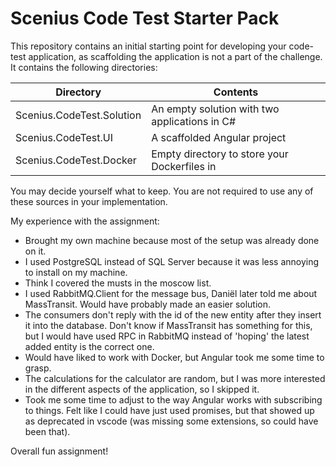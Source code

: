 # Scenius Code Test Starter Pack

This repository contains an initial starting point for developing your code-test application, as scaffolding the application is not a part of the challenge. It contains the following directories:

| Directory | Contents |
| --------- | -------- |
| Scenius.CodeTest.Solution | An empty solution with two applications in C# |
| Scenius.CodeTest.UI | A scaffolded Angular project |
| Scenius.CodeTest.Docker | Empty directory to store your Dockerfiles in |

You may decide yourself what to keep. You are not required to use any of these sources in your implementation.

My experience with the assignment:
- Brought my own machine because most of the setup was already done on it.
- I used PostgreSQL instead of SQL Server because it was less annoying to install on my machine.
- Think I covered the musts in the moscow list.
- I used RabbitMQ.Client for the message bus, Daniël later told me about MassTransit. Would have probably made an easier solution.
- The consumers don't reply with the id of the new entity after they insert it into the database. Don't know if MassTransit has something for this, but I would have used RPC in RabbitMQ instead of 'hoping' the latest added entity is the correct one.
- Would have liked to work with Docker, but Angular took me some time to grasp.
- The calculations for the calculator are random, but I was more interested in the different aspects of the application, so I skipped it.
- Took me some time to adjust to the way Angular works with subscribing to things. Felt like I could have just used promises, but that showed up as deprecated in vscode (was missing some extensions, so could have been that).

Overall fun assignment!
